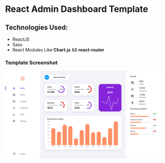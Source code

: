 # React Admin Dashboard Template

## Technologies Used:

- ReactJS
- Sass
- React Modules Like **Chart.js** && **react-router**

### Template Screenshot

![WEBSITE PREVIEW](./dashboard.png)
